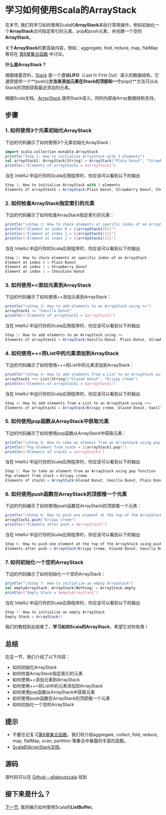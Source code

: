 # 学习如何使用Scala的ArrayStack


在本节, 我们将学习如何使用Scala的**ArrayStack**来执行常用操作，例如初始化一个**ArrayStack**访问指定索引的元素，pop和push元素，并创建一个空的**ArrayStack**。 

关于**ArrayStack**的更高级内容，例如：aggregate, fold, reduce, map, flatMap等将在 [第8章集合函数](tutorial/8_1.md) 中讨论。

**什么是ArrayStack？**

根据维基百科，[Stack](https://en.wikipedia.org/wiki/Stack_(abstract_data_type)) 是一个遵循**LIFO**（Last In First Out）语义的数据结构，它通常提供一个**push()**方法来添加元素在Stack的顶部和一个**pop()**方法可以从Stack的顶部获取最近添加的元素。

根据Scala文档，[ArrayStack](http://www.scala-lang.org/api/current/#scala.collection.mutable.ArrayStack) 提供Stack语义，同时内部由Array数据结构支持。
 

## 步骤

### 1. 如何使用3个元素初始化ArrayStack

下边的代码展示了如何使用3个元素初始化ArrayStack：

```scala
import scala.collection.mutable.ArrayStack
println("Step 1: How to initialize ArrayStack with 3 elements")
val arrayStack1: ArrayStack[String] = ArrayStack("Plain Donut", "Strawberry Donut", "Chocolate Donut")
println(s"Elements of arrayStack1 = $arrayStack1")


```

当在 IntelliJ 中运行你的Scala应用程序时，你应该可以看到以下的输出

```scala
Step 1: How to initialize ArrayStack with 3 elements
Elements of arrayStack1 = ArrayStack(Plain Donut, Strawberry Donut, Chocolate Donut)

```

### 2. 如何检查ArrayStack指定索引的元素

下边的代码展示了如何检查ArrayStack指定索引的元素：

```scala
println("\nStep 2: How to check elements at specific index of an ArrayStack")
println(s"Element at index 0 = ${arrayStack1(0)}")
println(s"Element at index 1 = ${arrayStack1(1)}")
println(s"Element at index 2 = ${arrayStack1(2)}")

```

当在 IntelliJ 中运行你的Scala应用程序时，你应该可以看到以下的输出

```scala
Step 2: How to check elements at specific index of an ArrayStack
Element at index 0 = Plain Donut
Element at index 1 = Strawberry Donut
Element at index 2 = Chocolate Donut


```

### 3. 如何使用+=添加元素到ArrayStack

下边的代码展示了如何使用+=添加元素到ArrayStack：

```scala
println("\nStep 3: How to add elements to an ArrayStack using +=")
arrayStack1 += "Vanilla Donut"
println(s"Elements of arrayStack1 = $arrayStack1")

```

当在 IntelliJ 中运行你的Scala应用程序时，你应该可以看到以下的输出

```scala
Step 3: How to add elements to an ArrayStack using +=
Elements of arrayStack1 = ArrayStack(Vanilla Donut, Plain Donut, Strawberry Donut, Chocolate Donut)

```

### 4. 如何使用++=将List中的元素添加到ArrayStack

下边的代码展示了如何使用++=将List中的元素添加到ArrayStack：

```scala
println("\nStep 4: How to add elements from a List to an ArrayStack using ++=")
arrayStack1 ++= List[String]("Glazed Donut", "Krispy creme")
println(s"Elements of arrayStack1 = $arrayStack1")

```

当在 IntelliJ 中运行你的Scala应用程序时，你应该可以看到以下的输出

```scala
Step 4: How to add elements from a List to an ArrayStack using ++=
Elements of arrayStack1 = ArrayStack(Krispy creme, Glazed Donut, Vanilla Donut, Plain Donut, Strawberry Donut, Chocolate Donut)

```

### 5. 如何使用pop函数从ArrayStack中获取元素

下边的代码展示了如何使用pop函数从ArrayStack中获取元素：

```scala
println("\nStep 5: How to take an element from an ArrayStack using pop function")
println(s"Pop element from stack = ${arrayStack1.pop}")
println(s"Elements of stack1 = $arrayStack1")

```

当在 IntelliJ 中运行你的Scala应用程序时，你应该可以看到以下的输出

```scala
Step 5: How to take an element from an ArrayStack using pop function
Pop element from stack = Krispy creme
Elements of stack1 = ArrayStack(Glazed Donut, Vanilla Donut, Plain Donut, Strawberry Donut, Chocolate Donut)

```

### 6. 如何使用push函数在ArrayStack的顶部推一个元素

下边的代码展示了如何使用push函数在ArrayStack的顶部推一个元素：

```scala
println("\nStep 6: How to push one element at the top of the ArrayStack using push function")
arrayStack1.push("Krispy Creme")
println(s"Elements after push = $arrayStack1")

```

当在 IntelliJ 中运行你的Scala应用程序时，你应该可以看到以下的输出

```scala
Step 6: How to push one element at the top of the ArrayStack using push function
Elements after push = ArrayStack(Krispy Creme, Glazed Donut, Vanilla Donut, Plain Donut, Strawberry Donut, Chocolate Donut)

```

### 7. 如何初始化一个空的ArrayStack

下边的代码展示了如何初始化一个空的ArrayStack：

```scala
println("\nStep 7: How to initialize an empty ArrayStack")
val emptyArrayStack: ArrayStack[Nothing] = ArrayStack.empty
println(s"Empty Stack = $emptyArrayStack")


```

当在 IntelliJ 中运行你的Scala应用程序时，你应该可以看到以下的输出

```scala
Step 7: How to initialize an empty ArrayStack
Empty Stack = ArrayStack()

```

我们的教程到此结束了，**学习如何Scala的ArrayStack**，希望它对你有用！

## 总结

在这一节，我们介绍了以下内容：

- 如何初始化ArrayStack
- 如何检查ArrayStack指定索引的元素
- 如何使用+=添加元素到ArrayStack
- 如何使用++=将List中的元素添加到ArrayStack
- 如何使用pop函数从ArrayStack中获取元素
- 如何使用push函数在ArrayStack的顶部推一个元素
- 如何初始化一个空的ArrayStack

## 提示

- 不要忘记复习[第8章集合函数](tutorial/8_1.md)，我们将介绍aggregate, collect, fold, reduce, map, flatMap, scan, partition 等集合中暴露的丰富的函数。
- [Scala的ArrayStack文档](http://www.scala-lang.org/api/current/#scala.collection.mutable.ArrayStack)。


## 源码

源代码可以在 [Github - allaboutscala](https://github.com/nadimbahadoor/allaboutscala) 找到

## 接下来是什么？

[下一节](tutorial/7_5.md), 我将展示如何使用Scala的**ListBuffer**。
